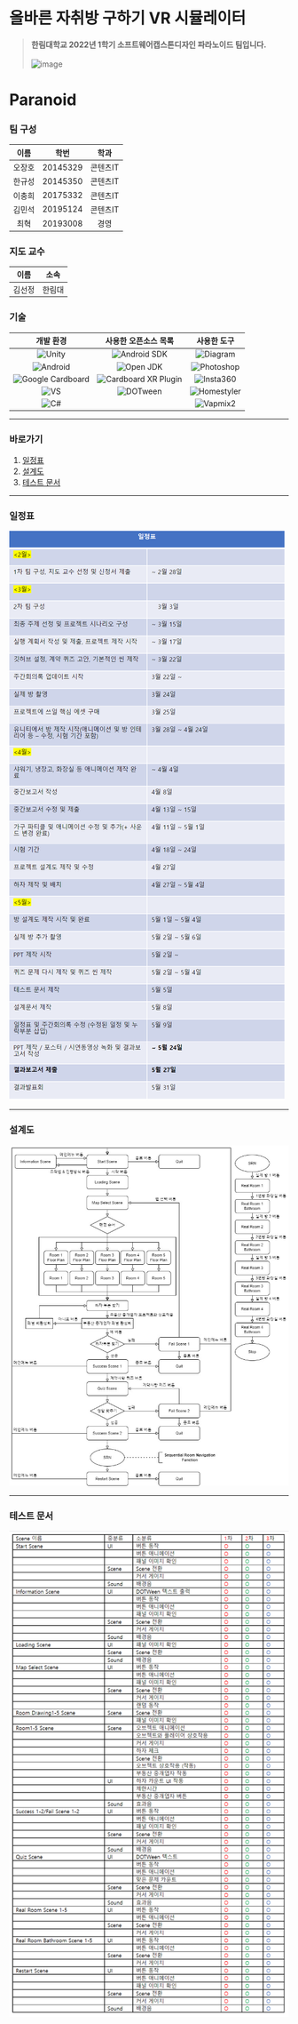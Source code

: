 # 올바른 자취방 구하기 VR 시뮬레이터
> **한림대학교 2022년 1학기 소프트웨어캡스톤디자인 파라노이드 팀입니다.**<br/><br/>
![image](https://user-images.githubusercontent.com/67461878/169653972-93b812bd-a23d-4211-8e03-9be543d73cf4.png)

# Paranoid

### 팀 구성
| 이름 | 학번 | 학과 |
|:---:|:---:|:---:|
| 오장호 | 20145329 | 콘텐츠IT |
| 한규성 | 20145350 | 콘텐츠IT |
| 이충희 | 20175332 | 콘텐츠IT |
| 김민석 | 20195124 | 콘텐츠IT |
| 최혁 | 20193008 | 경영 |

### 지도 교수
| 이름 | 소속 |
|:---:|:---:|
| 김선정 | 한림대 |

### 기술
| 개발 환경 | 사용한 오픈소스 목록 | 사용한 도구 |
|:---:|:---:|:---:|
| ![Unity](https://img.shields.io/badge/Unity-000000?style=plastic&logo=Unity&logoColor=white) | ![Android SDK](https://img.shields.io/badge/Android%20SDK-3DDC84.svg?style=plastic&logo=Android%20Studio&logoColor=white) | ![Diagram](https://img.shields.io/badge/Diagram-FF7F00.svg?style=plastic&logo=diagrams%2Enet&logoColor=white) |
| ![Android](https://img.shields.io/badge/Android-3DDC84.svg?style=plastic&logo=Android&logoColor=white) | ![Open JDK](https://img.shields.io/badge/Open%20JDK-000000.svg?style=plastic&logo=OpenJDK&logoColor=white) | ![Photoshop](https://img.shields.io/badge/Adobe%20Photoshop-31A8FF.svg?style=plastic&logo=Adobe%20Photoshop&logoColor=white) |
| ![Google Cardboard](https://img.shields.io/badge/Google%20Cardboard-FF7F00?style=plastic&logo=Google%20Cardboard&logoColor=white) | ![Cardboard XR Plugin](https://img.shields.io/badge/Cardboard%20XR%20Plugin-FF7F00?style=plastic&logo=Google%20Cardboard&logoColor=white) | ![Insta360](https://img.shields.io/badge/Insta%20360-000000.svg?style=plastic&logoColor=white) |
| ![VS](https://img.shields.io/badge/Visual%20Studio-5C2D91.svg?style=plastic&logo=Visual%20Studio&logoColor=white) | ![DOTween](https://img.shields.io/badge/DOTween-00FF80.svg?style=plastic&logoColor=white) | ![Homestyler](https://img.shields.io/badge/Homestyler-3CC2FF.svg?style=plastic&logoColor=white) |
| ![C#](https://img.shields.io/badge/C%23-239120.svg?style=plastic&logo=c-sharp&logoColor=white) || ![Vapmix2](https://img.shields.io/badge/Vapmix%202-F44336.svg?style=plastic&logoColor=white) |

___

### 바로가기
1. [일정표](https://github.com/jangho1016/2022_1_CapstoneDesign#%EC%9D%BC%EC%A0%95%ED%91%9C)
2. [설계도](https://github.com/jangho1016/2022_1_CapstoneDesign#%EC%84%A4%EA%B3%84%EB%8F%84)
3. [테스트 문서](https://github.com/jangho1016/2022_1_CapstoneDesign#%ED%85%8C%EC%8A%A4%ED%8A%B8-%EB%AC%B8%EC%84%9C)

___

### 일정표
![Schedule](https://github.com/jangho1016/2022_1_CapstoneDesign/blob/main/Documents/Schedule/Schedule.PNG)

___

### 설계도
![Blueprint](https://github.com/jangho1016/2022_1_CapstoneDesign/blob/main/Documents/Blueprint/Blueprint.jpg)

___

### 테스트 문서
![테스트 결과표](https://github.com/jangho1016/2022_1_CapstoneDesign/blob/main/Documents/Test%20Result/%ED%85%8C%EC%8A%A4%ED%8A%B8%20%EA%B2%B0%EA%B3%BC%ED%91%9C.PNG)
